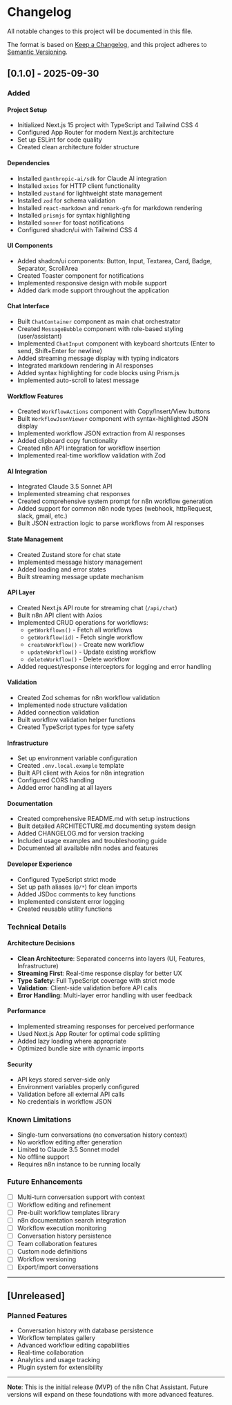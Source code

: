 # Changelog

All notable changes to this project will be documented in this file.

The format is based on [Keep a Changelog](https://keepachangelog.com/en/1.0.0/),
and this project adheres to [Semantic Versioning](https://semver.org/spec/v2.0.0.html).

## [0.1.0] - 2025-09-30

### Added

#### Project Setup
- Initialized Next.js 15 project with TypeScript and Tailwind CSS 4
- Configured App Router for modern Next.js architecture
- Set up ESLint for code quality
- Created clean architecture folder structure

#### Dependencies
- Installed `@anthropic-ai/sdk` for Claude AI integration
- Installed `axios` for HTTP client functionality
- Installed `zustand` for lightweight state management
- Installed `zod` for schema validation
- Installed `react-markdown` and `remark-gfm` for markdown rendering
- Installed `prismjs` for syntax highlighting
- Installed `sonner` for toast notifications
- Configured shadcn/ui with Tailwind CSS 4

#### UI Components
- Added shadcn/ui components: Button, Input, Textarea, Card, Badge, Separator, ScrollArea
- Created Toaster component for notifications
- Implemented responsive design with mobile support
- Added dark mode support throughout the application

#### Chat Interface
- Built `ChatContainer` component as main chat orchestrator
- Created `MessageBubble` component with role-based styling (user/assistant)
- Implemented `ChatInput` component with keyboard shortcuts (Enter to send, Shift+Enter for newline)
- Added streaming message display with typing indicators
- Integrated markdown rendering in AI responses
- Added syntax highlighting for code blocks using Prism.js
- Implemented auto-scroll to latest message

#### Workflow Features
- Created `WorkflowActions` component with Copy/Insert/View buttons
- Built `WorkflowJsonViewer` component with syntax-highlighted JSON display
- Implemented workflow JSON extraction from AI responses
- Added clipboard copy functionality
- Created n8n API integration for workflow insertion
- Implemented real-time workflow validation with Zod

#### AI Integration
- Integrated Claude 3.5 Sonnet API
- Implemented streaming chat responses
- Created comprehensive system prompt for n8n workflow generation
- Added support for common n8n node types (webhook, httpRequest, slack, gmail, etc.)
- Built JSON extraction logic to parse workflows from AI responses

#### State Management
- Created Zustand store for chat state
- Implemented message history management
- Added loading and error states
- Built streaming message update mechanism

#### API Layer
- Created Next.js API route for streaming chat (`/api/chat`)
- Built n8n API client with Axios
- Implemented CRUD operations for workflows:
  - `getWorkflows()` - Fetch all workflows
  - `getWorkflow(id)` - Fetch single workflow
  - `createWorkflow()` - Create new workflow
  - `updateWorkflow()` - Update existing workflow
  - `deleteWorkflow()` - Delete workflow
- Added request/response interceptors for logging and error handling

#### Validation
- Created Zod schemas for n8n workflow validation
- Implemented node structure validation
- Added connection validation
- Built workflow validation helper functions
- Created TypeScript types for type safety

#### Infrastructure
- Set up environment variable configuration
- Created `.env.local.example` template
- Built API client with Axios for n8n integration
- Configured CORS handling
- Added error handling at all layers

#### Documentation
- Created comprehensive README.md with setup instructions
- Built detailed ARCHITECTURE.md documenting system design
- Added CHANGELOG.md for version tracking
- Included usage examples and troubleshooting guide
- Documented all available n8n nodes and features

#### Developer Experience
- Configured TypeScript strict mode
- Set up path aliases (`@/*`) for clean imports
- Added JSDoc comments to key functions
- Implemented consistent error logging
- Created reusable utility functions

### Technical Details

#### Architecture Decisions
- **Clean Architecture**: Separated concerns into layers (UI, Features, Infrastructure)
- **Streaming First**: Real-time response display for better UX
- **Type Safety**: Full TypeScript coverage with strict mode
- **Validation**: Client-side validation before API calls
- **Error Handling**: Multi-layer error handling with user feedback

#### Performance
- Implemented streaming responses for perceived performance
- Used Next.js App Router for optimal code splitting
- Added lazy loading where appropriate
- Optimized bundle size with dynamic imports

#### Security
- API keys stored server-side only
- Environment variables properly configured
- Validation before all external API calls
- No credentials in workflow JSON

### Known Limitations
- Single-turn conversations (no conversation history context)
- No workflow editing after generation
- Limited to Claude 3.5 Sonnet model
- No offline support
- Requires n8n instance to be running locally

### Future Enhancements
- [ ] Multi-turn conversation support with context
- [ ] Workflow editing and refinement
- [ ] Pre-built workflow templates library
- [ ] n8n documentation search integration
- [ ] Workflow execution monitoring
- [ ] Conversation history persistence
- [ ] Team collaboration features
- [ ] Custom node definitions
- [ ] Workflow versioning
- [ ] Export/import conversations

---

## [Unreleased]

### Planned Features
- Conversation history with database persistence
- Workflow templates gallery
- Advanced workflow editing capabilities
- Real-time collaboration
- Analytics and usage tracking
- Plugin system for extensibility

---

**Note**: This is the initial release (MVP) of the n8n Chat Assistant. Future versions will expand on these foundations with more advanced features.
